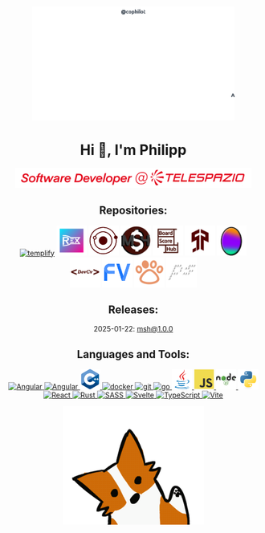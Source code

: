 <p align = "center">
<a target="_blank" href="https://portfolio.philipp-bonin.com">
    <img src="https://raw.githubusercontent.com/cophilot/.project-provider/main/out/banner.gif" alt="Banner" width = "80%"/>
    </a>
</p>

<h1 align="center">Hi 👋, I'm Philipp</h1>

<div align="center" class="job-box">
    <a target="_blank" href= "https://www.telespazio.de/en/">
        <img src="https://raw.githubusercontent.com/cophilot/cophilot/main/imgs/telespazio.png" alt="Software Developer at Telespazio Germany" height="40" />
    </a>
</div>

<h2 align="center">Repositories:</h2>

<p align="center">
<!--templify--><a target="_blank" href="https://github.com/cophilot/templify" target="_blank" rel="noreferrer"><img src="https://raw.githubusercontent.com/cophilot/templify/master/assets/logo.png" alt="templify" height="60" /></a>
<!--rocket-engine-xplorer--><a target="_blank" href="https://github.com/cophilot/rocket-engine-xplorer" target="_blank" rel="noreferrer"><img src="https://raw.githubusercontent.com/cophilot/rocket-engine-xplorer/main/src/lib/images/logo_small.png" alt="rocket-engine-xplorer" height="60" /></a>
<!--OrbitLab--><a target="_blank" href="https://github.com/cophilot/OrbitLab" target="_blank" rel="noreferrer"><img src="https://raw.githubusercontent.com/cophilot/OrbitLab/master/src/assets/logo_small.png" alt="OrbitLab" height="60" /></a>
<!--msh--><a target="_blank" href="https://github.com/cophilot/msh" target="_blank" rel="noreferrer"><img src="https://raw.githubusercontent.com/cophilot/msh/main/assets/logo.png" alt="msh" height="60" /></a>
<!--board-score-hub--><a target="_blank" href="https://github.com/cophilot/board-score-hub" target="_blank" rel="noreferrer"><img src="https://raw.githubusercontent.com/cophilot/board-score-hub/main/src/assets/logo-red.png" alt="board-score-hub" height="60" /></a>
<!--.project-provider--><a target="_blank" href="https://github.com/cophilot/.project-provider" target="_blank" rel="noreferrer"><img src="https://raw.githubusercontent.com/cophilot/.project-provider/main/assets/logo_small.png" alt=".project-provider" height="60" /></a>
<!--Color-Chicken--><a target="_blank" href="https://github.com/cophilot/Color-Chicken" target="_blank" rel="noreferrer"><img src="https://raw.githubusercontent.com/cophilot/Color-Chicken/master/src/assets/logo.png" alt="Color-Chicken" height="60" /></a>
<!--DevCv--><a target="_blank" href="https://github.com/cophilot/DevCv" target="_blank" rel="noreferrer"><img src="https://raw.githubusercontent.com/cophilot/DevCv/main/src/assets/logo.png" alt="DevCv" height="60" /></a>
<!--FlowVisor--><a target="_blank" href="https://github.com/cophilot/FlowVisor" target="_blank" rel="noreferrer"><img src="https://raw.githubusercontent.com/cophilot/FlowVisor/main/assets/logo_small.png" alt="FlowVisor" height="60" /></a>
<!--Petgram--><a target="_blank" href="https://github.com/cophilot/Petgram" target="_blank" rel="noreferrer"><img src="https://raw.githubusercontent.com/cophilot/Petgram/master/src/assets/img/logo_small.png" alt="Petgram" height="60" /></a>
<!--phil-shell--><a target="_blank" href="https://github.com/cophilot/phil-shell" target="_blank" rel="noreferrer"><img src="https://raw.githubusercontent.com/cophilot/phil-shell/master/src/assets/logo.png" alt="phil-shell" height="60" /></a>
</p>
<h2 align="center">Releases:</h2>
<p align="center">
<div align="center">2025-01-22: <a target="_blank" href="https://github.com/cophilot/msh/releases/latest">msh@1.0.0</a></div>
</p>
<h2 align="center">Languages and Tools:</h2>
<p align="center"> 
        <!--Angular-->
        <a target="_blank" href="https://angular.io/" target="_blank" rel="noreferrer"> 
            <img src="https://www.angularacademy.ca/Assets/img/angular@2x.png" alt="Angular" width="40" height="40" /> 
        </a>
        <!--Bash-->
        <a target="_blank" href="https://en.wikipedia.org/wiki/Bash_(Unix_shell)" target="_blank" rel="noreferrer"> 
            <img src="https://i0.wp.com/cachecrew.com/blog/wp-content/uploads/2023/03/kisspng-bash-shell-script-command-line-interface-z-shell-5b3df572212d73.0687702015307871861359.png?resize=150%2C150&ssl=1" alt="Angular" width="40" height="40" /> 
        </a>
        <!--C++-->
        <a target="_blank" href="https://www.w3schools.com/cpp/" target="_blank" rel="noreferrer">
            <img src="https://raw.githubusercontent.com/devicons/devicon/master/icons/cplusplus/cplusplus-original.svg" alt="cplusplus" width="40" height="40" />
        </a>
        <!--Docker-->
        <a target="_blank" href="https://www.docker.com/" target="_blank" rel="noreferrer">
            <img src="https://cdn4.iconfinder.com/data/icons/logos-and-brands/512/97_Docker_logo_logos-512.png" alt="docker" width="40" height="40" />
        </a>
        <!--GIT-->
        <a target="_blank" href="https://git-scm.com/" target="_blank" rel="noreferrer"> <img src="https://www.vectorlogo.zone/logos/git-scm/git-scm-icon.svg" alt="git" width="40" height="40"/> </a>
        <!--GO-->
        <a target="_blank" href="https://go.dev/" target="_blank" rel="noreferrer">
            <img src="https://go.dev/blog/go-brand/Go-Logo/PNG/Go-Logo_Blue.png" alt="go" width="40" height="40" />
        </a>
        <!--JAVA-->
        <a target="_blank" href="https://www.java.com" target="_blank" rel="noreferrer">
            <img src="https://raw.githubusercontent.com/devicons/devicon/master/icons/java/java-original.svg" alt="java" width="40" height="40" />
        </a>
        <!--Javascript-->
        <a target="_blank" href="https://developer.mozilla.org/en-US/docs/Web/JavaScript" target="_blank" rel="noreferrer">
            <img src="https://raw.githubusercontent.com/devicons/devicon/master/icons/javascript/javascript-original.svg" alt="javascript" width="40" height="40" />
        </a>
        <!--NODEJS-->
        <a target="_blank" href="https://nodejs.org" target="_blank" rel="noreferrer">
            <img src="https://raw.githubusercontent.com/devicons/devicon/master/icons/nodejs/nodejs-original-wordmark.svg" alt="nodejs" width="40" height="40" />
        </a>
        <!--NODERED-->
        <!-- <a target="_blank" href="https://nodered.org/" target="_blank" rel="noreferrer">
            <img src="https://upload.wikimedia.org/wikipedia/commons/2/2b/Node-red-icon.png" alt="nodered" width="40" height="40" />
        </a> -->
        <!--PYTHON-->
        <a target="_blank" href="https://www.python.org" target="_blank" rel="noreferrer">
            <img src="https://raw.githubusercontent.com/devicons/devicon/master/icons/python/python-original.svg" alt="python" width="40" height="40" />
        </a>
        <!--React-->
        <a target="_blank" href="https://react.dev/" target="_blank" rel="noreferrer">
            <img src="https://upload.wikimedia.org/wikipedia/commons/thumb/a/a7/React-icon.svg/1200px-React-icon.svg.png" alt="React" width="40" height="34" />
        </a>
        <!--Rust-->
        <a target="_blank" href="https://www.rust-lang.org/" target="_blank" rel="noreferrer">
            <img src="https://miro.medium.com/v2/resize:fit:512/1*5GTKx0a2tf7mAMYnplvBeg.png" alt="Rust" width="40" />
        </a>
        <!-- SASS -->
        <a target="_blank" href="https://sass-lang.com/" target="_blank" rel="noreferrer">
            <img src="https://sass-lang.com/assets/img/styleguide/seal-color.png" alt="SASS" width="40" height="40"/>
        </a>
        <!-- SVELTE -->
        <a target="_blank" href="https://svelte.dev/" target="_blank" rel="noreferrer">
            <img src="https://upload.wikimedia.org/wikipedia/commons/6/6e/Svelte_logo_by_gengns.svg" alt="Svelte" width="40" height="40"/>
        </a>
        <!--Typescript-->
        <a target="_blank" href="https://www.typescriptlang.org/" target="_blank" rel="noreferrer">
            <img src="https://upload.wikimedia.org/wikipedia/commons/thumb/f/f5/Typescript.svg/480px-Typescript.svg.png" alt="TypeScript" width="40" height="40"/>
        </a>
        <!--Vite-->
        <a target="_blank" href="https://vitejs.dev/" target="_blank" rel="noreferrer">
            <img src="https://vitejs.dev/logo-with-shadow.png" alt="Vite" width="40" height="40" />
        </a>
        <!--VSCode-->
        <!--<a target="_blank" href="https://code.visualstudio.com/" target="_blank" rel="noreferrer">
            <img src="https://upload.wikimedia.org/wikipedia/commons/thumb/9/9a/Visual_Studio_Code_1.35_icon.svg/2048px-Visual_Studio_Code_1.35_icon.svg.png" alt="VSCode" width="40" height="40" />
        </a>-->
        <!--Vue-->
        <!-- <a target="_blank" href="https://vuejs.org/" target="_blank" rel="noreferrer">
            <img src="https://camo.githubusercontent.com/0b17e5a01574a2c1251b51c910c422f6ca6cb968a52686a770b668a634792c09/68747470733a2f2f7675656a732e6f72672f696d616765732f6c6f676f2e706e67" alt="Vue.js" width="40" height="40" />
        </a> -->
        <!--C-->
        <!-- <a target="_blank" href="https://www.cprogramming.com/" target="_blank" rel="noreferrer">
            <img src="https://raw.githubusercontent.com/devicons/devicon/master/icons/c/c-original.svg" alt="c" width="40" height="40" />
        </a>  -->
        <!--SAP-->
        <!-- <a target="_blank" href="https://www.sap.com/index.html" target="_blank" rel="noreferrer">
            <img src="https://upload.wikimedia.org/wikipedia/commons/thumb/5/59/SAP_2011_logo.svg/1200px-SAP_2011_logo.svg.png" alt="SAP" height="40" />
        </a>  -->
        <!--POSTMAN
        <a target="_blank" href="https://postman.com" target="_blank" rel="noreferrer">
            <img src="https://www.vectorlogo.zone/logos/getpostman/getpostman-icon.svg" alt="postman" width="40" height="40" />
        </a> -->
        <!--UNITY
        <a target="_blank" href="https://unity.com/" target="_blank" rel="noreferrer">
            <img src="https://www.vectorlogo.zone/logos/unity3d/unity3d-icon.svg" alt="unity" width="40" height="40" />
        </a>-->

</p>
<p align = "center">
    <img src="https://raw.githubusercontent.com/cophilot/cophilot/main/imgs/ByeBye.gif" alt="ByeBye👋"/>
</p>

